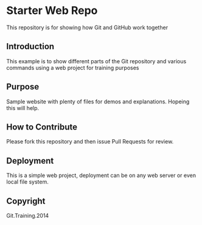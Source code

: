 # Starter Web Repo

This repository is for showing how Git and GitHub work together

## Introduction

This example is to show different parts of the Git repository and various commands using a web project for training purposes

## Purpose

Sample website with plenty of files for demos and explanations. Hopeing this will help.

## How to Contribute

Please fork this repository and then issue Pull Requests for review.

## Deployment

This is a simple web project, deployment can be on any web server or even local file system.

## Copyright

Git.Training.2014